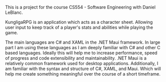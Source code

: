 This is a project for the course CS554 - Software Engineering with Daniel LeBlanc.

KungligaRPG is an application which acts as a character sheet. Allowing user input
to keep track of a player's stats and abilities while playing the game.

The main languages are C# and XAML in the .NET Maui framework. In large part I am
using these languages as I am deeply familiar with C# and other C based languages.
Ideally this will help me to increase performance, speed of progress and code
extensibility and maintainability. .NET Maui is a relatively common framework used
for desktop applications. Additionally, I am familiar with the syntax and structure
of C#, XAML, and Maui. Which will help me create something meaningful over the
course of a short timeframe.

